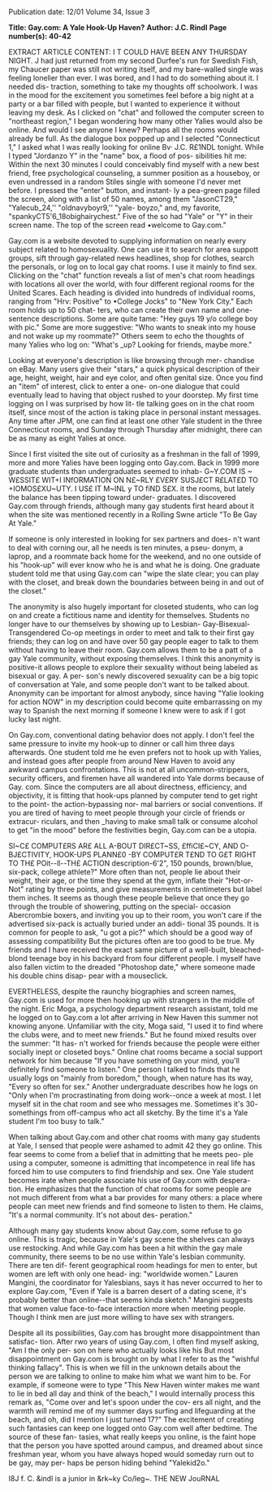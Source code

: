 Publication date: 12/01
Volume 34, Issue 3

**Title: Gay.com: A Yale Hook-Up Haven?**
**Author: J.C. Rindl**
**Page number(s): 40-42**

EXTRACT ARTICLE CONTENT:
I
T COULD HAVE BEEN ANY THURSDAY NIGHT. J had just returned from 
my second Durfee's run for Swedish Fish, my Chaucer paper was still 
not writing itself, and my bare-walled single was feeling lonelier than 
ever. I was bored, and I had to do something about it. I needed dis-
traction, something to take my thoughts off schoolwork. I was in the 
mood for the excitement you sometimes feel before a big night at a 
party or a bar filled with people, but I wanted to experience it without 
leaving my desk. As I clicked on "chat" and followed the computer 
screen to "northeast region," I began wondering how many other Yalies 
would also be online. And would I see anyone I knew? Perhaps all the 
rooms would already be full. As the dialogue box popped up and I 
selected "Connecticut 1," I asked what I was really looking for online 
Bv· J.C. R£1NDL 
tonight. While I typed "Jordanzo Y" in the "name" box, a flood of pos-
sibilities hit me: Within the next 30 minutes I could conceivably find 
myself with a new best friend, free psychological counseling, a summer 
position as a houseboy, or even undressed in a random Stiles single with 
someone I'd never met before. I pressed the "enter" button, and instant-
ly a pea-green page filled the screen, along with a list of 50 names, 
among them "JasonCT29," "Yalecub_24,'' "oldnavyboyr9,'' "yale-
boyzo," and, my favorite, "spankyCT5'6_18obighairychest." Five of the 
so had "Yale" or "Y" in their screen name. The top of the screen read 
•welcome to Gay.com." 

Gay.com is a website devoted to supplying information on nearly 
every subject related to homosexuality. One can use it to search for area 
suppott groups, sift through gay-related news headlines, shop for 
clothes, search the personals, or log on to local gay chat rooms. I use it 
mainly to find sex. Clicking on the "chat" function reveals a list of 
men's chat room headings with locations all over the world, with four 
different regional rooms for the United Scares. Each heading is divided 
into hundreds of individual rooms, ranging from "Hrv: Positive" to 
•College Jocks" to "New York City." Each room holds up to 50 chat-
ters, who can create their own name and one-sentence descriptions. 
Some are quite tame: "Hey guys 19 y/o college boy with pic." Some are 
more suggestive: "Who wants to sneak into my house and not wake up 
my roommate?" Others seem to echo the thoughts of many Yalies who 
log on: "What's _up? Looking for friends, maybe more." 

Looking at everyone's description is like browsing through mer-
chandise on eBay. Many users give their "stars," a quick physical 
description of their age, height, weight, hair and eye color, and often 
genital size. Once you find an "item" of interest, click to enter a one-
on-one dialogue that could eventually lead to having that object rushed 
to your doorstep. My first time logging on I was surprised by how lit-
tle talking goes on in the chat room itself, since most of the action is 
taking place in personal instant messages. Any time after JPM, one can 
find at least one other Yale student in the three Connecticut rooms, and 
Sunday through Thursday after midnight, there can be as many as eight 
Yalies at once. 

Since I first visited the site out of curiosity as a freshman in the fall 
of 1999, more and more Yalies have been logging onto Gay.com. Back 
in 1999 more graduate students than undergraduates seemed to inhab-
G~Y.COM IS ~ W£SSIT£ WIT+I INfORMATION ON N£~RLY £V£RY 
SUSJ£CT R£LAT£D TO +IOMOS£XU~UTY. I US£ IT M~INL y TO fiND S£X. 
it the rooms, but lately the balance has been tipping toward under-
graduates. I discovered Gay.com through friends, although many gay 
students first heard about it when the site was mentioned recently in a 
Rolling Swne article "To Be Gay At Yale." 

If someone is only interested in looking for sex partners and does-
n't want to deal with corning our, all he needs is ten minutes, a pseu-
donym, a laprop, and a roommate back home for the weekend, and no 
one outside of his "hook-up" will ever know who he is and what he is 
doing. One graduate student told me that using Gay.com can "wipe the 
slate clear; you can play with the closet, and break down the boundaries 
between being in and out of the closet." 

The anonymity is also hugely important for closeted students, who 
can log on and create a fictitious name and identity for themselves. 
Students no longer have to our themselves by showing up to Lesbian-
Gay-Bisexual-Transgendered Co-op meetings in order to meet and talk 
to their first gay friends; they can log on and have over 50 gay people 
eager to talk to them without having to leave their room. Gay.com 
allows them to be a patt of a gay Yale community, without exposing 
themselves. I think this anonymity is positive-it allows people to 
explore their sexuality without being labeled as bisexual or gay. A per-
son's newly discovered sexuality can be a big topic of conversation at 
Yale, and some people don't want to be talked about. Anonymity can 
be important for almost anybody, since having "Yalie looking for action 
NOW" in my description could become quite embarrassing on my way 
to Spanish the next morning if someone I knew were to ask if I got 
lucky last night. 


On Gay.com, conventional dating 
behavior does not apply. I don't feel the same 
pressure to invite my hook-up to dinner or 
call him three days afterwards. One student 
told me he even prefers not to hook up with 
Yalies, and instead goes after people from 
around New Haven to avoid any awkward 
campus confrontations. This is not at all 
uncommon-strippers, security officers, and 
firemen have all wandered into Yale dorms 
because of Gay. com. Since the computers 
are all about directness, efficiency, and 
objectivity, it is fitting that hook-ups 
planned by computer tend to get right to 
the point-
the action-bypassing nor-
mal barriers or social conventions. If you 
are tired of having to meet people 
through your circle of friends or extracur-
riculars, and then _having to make small 
talk or consume alcohol to get "in the 
mood" before the festivities begin, 
Gay.com can be a utopia. 

SI~C£ COMPUT£RS AR£ ALL A-BOUT 
DIR£CT~SS, £ffiCI£~CY, AND 
O-BJ£CTIVITY, HOOK-UPS PLANN£0 
-BY COMPUT£R T£ND TO G£T RIGHT 
TO TH£ POit--ll--TH£ ACTION 
description-6'2", 150 pounds, brown/blue, 
six-pack, college athlete?" More often than 
not, people lie about their weight, their age, 
or the time they spend at the gym, inflate 
their "Hot-or-Not" rating by three points, 
and give measurements in centimeters but 
label them inches. It seems as though these 
people believe that once they go through the 
trouble of showering, putting on the special-
occasion Abercrombie boxers, and inviting 
you up to their room, you won't 
care if the advertised six-pack is 
actually buried under an addi-
tional 35 pounds. It is common 
for people to ask, "u got a pic?" 
which should be a good way of 
assessing compatibility But the 
pictures often are too good to be 
true. My friends and I have 
received the exact same picture 
of a well-built, bleached-blond 
teenage boy in his backyard from 
four different people. I myself 
have also fallen victim to 
the 
dreaded 
"Photoshop 
date," 
where someone made his double chins disap-
pear with a mouseclick. 

EVERTHELESS, despite the raunchy 
biographies and screen names, 
Gay.com is used for more then hooking up 
with strangers in the middle of the night. Eric 
Moga, a psychology department research 
assistant, told me he logged on to Gay.com a 
lot after arriving in New Haven this summer 
not knowing anyone. Unfamiliar with the 
city, Moga said, "I used it to find where the 
clubs were, and to meet new friends." But he 
found mixed results over the summer: "It has-
n't worked for friends because the people were 
either socially inept or closeted boys." Online 
chat rooms became a social support network 
for him because "If you have something on 
your mind, you'll definitely find someone to 
listen." One person I talked to finds that he 
usually logs on "mainly from boredom," 
though, when nature has its way, "Every so 
often for sex." Another undergraduate 
describes how he logs on "Only when I'm 
procrastinating from doing work--once a 
week at most. I let myself sit in the chat room 
and see who messages me. Sometimes it's 30-
somethings from off-campus who act all 
sketchy. By the time it's a Yale student I'm too 
busy to talk." 

When talking about Gay.com and other 
chat rooms with many gay students at Yale, I 
sensed that people were ashamed to admit 
42 
they go online. This fear seems to come from 
a belief that in admitting that he meets peo-
ple using a computer, someone is admitting 
that incompetence in real life has forced him 
to use computers to find friendship and sex. 
One Yale student becomes irate when people 
associate his use of Gay.com with despera-
tion. He emphasizes that the function of chat 
rooms for some people are not much different 
from what a bar provides for many others: a 
place where people can meet new friends and 
find someone to listen to them. He claims, 
"It's a normal community. It's not about des-
peration." 

Although many gay students know 
about Gay.com, some refuse to go online. 
This is tragic, because in Yale's gay scene the 
shelves can always use restocking. And while 
Gay.com has been a hit within the gay male 
community, there seems to be no use within 
Yale's lesbian community. There are ten dif-
ferent geographical room headings for men to 
enter, but women are left with only one head-
ing: "worldwide women." Lauren Mangini, 
the coordinator for Yalesbians, says it has 
never occurred to her to explore Gay.com, 
"Even if Yale is a barren desert of a dating 
scene, it's probably better than online--that 
seems kinda sketch." Mangini suggests that 
women value face-to-face interaction more 
when meeting people. Though I think men 
are just more willing to have sex with 
strangers. 

Despite all its possibilities, Gay.com has 
brought more disappointment than satisfac-
tion. After rwo years of using Gay.com, I 
often find myself asking, "Am I the only per-
son on here who actually looks like his 
But most disappointment on Gay.com is 
brought on by what I refer to as the "wishful 
thinking fallacy". This is when we fill in the 
unknown details about the person we are 
talking to online to make him what we want 
him to be. For example, if someone were to 
type "This New Haven winter makes me 
want to lie in bed all day and think of the 
beach," I would internally process this remark 
as, "Come over and let's spoon under the cov-
ers all night, and the warmth will remind me 
of my summer days surfing and lifeguarding 
at the beach, and oh, did I mention I just 
turned 17?" The excitement of creating such 
fantasies can keep one logged onto Gay.com 
well after bedtime. The source of these fan-
tasies, what really keeps you online, is the 
faint hope that the person you have spotted 
around campus, and dreamed about since 
freshman year, whom you have always hoped 
would someday rurn out to be gay, may per-
haps 
be 
person 
hiding 
behind 
"Yalekid2o." 

I8J 
f. C. &indl is a 
junior in &rk~ky Co/leg~. 
THE NEW JouRNAL